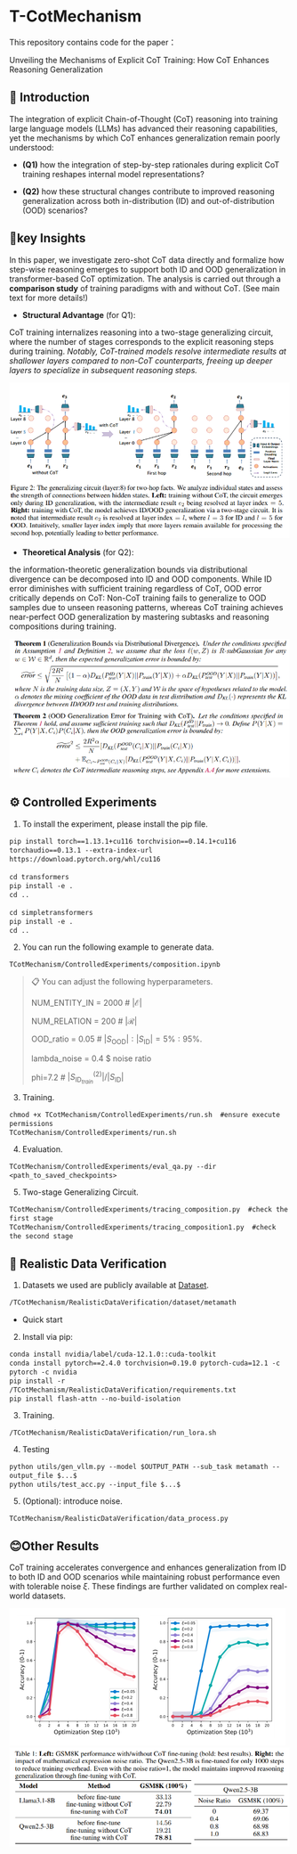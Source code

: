 # T-CotMechanism

This repository contains code for the paper： 

Unveiling the Mechanisms of Explicit CoT Training: How CoT Enhances Reasoning Generalization

## 🎯 Introduction

The integration of explicit Chain-of-Thought (CoT) reasoning into training large language models (LLMs) has advanced their reasoning capabilities, yet the mechanisms by which CoT enhances generalization remain poorly understood:

- **(Q1)** how the integration of step-by-step rationales during explicit CoT training reshapes internal model representations?

- **(Q2)** how these structural changes contribute to improved reasoning generalization across both in-distribution (ID) and out-of-distribution (OOD) scenarios?

## 🎉key Insights

In this paper, we investigate zero-shot CoT data directly and formalize how step-wise reasoning emerges to support both ID and OOD generalization in transformer-based CoT optimization. The analysis is carried out through a **comparison study** of training paradigms with and without CoT. (See main text for more details!)

- **Structural Advantage** (for Q1):

CoT training internalizes reasoning into a two-stage generalizing circuit, where the number of stages corresponds to the explicit reasoning steps during training. *Notably, CoT-trained models resolve intermediate results at shallower layers compared to non-CoT counterparts, freeing up deeper layers to specialize in subsequent reasoning steps.*

<img src="Pictures\circuit_change.jpg" alt="circuit_change" style="zoom:87%;" />

- **Theoretical Analysis** (for Q2):

the information-theoretic generalization bounds via distributional divergence can be decomposed into ID and OOD components. While ID error diminishes with sufficient training regardless of CoT, OOD error critically depends on CoT: Non-CoT training fails to generalize to OOD samples due to unseen reasoning patterns, whereas CoT training achieves near-perfect OOD generalization by mastering subtasks and reasoning compositions during training.

<img src="Pictures\theorem1.jpg" alt="theorem1" style="zoom:80%;" />

<img src="Pictures\theorem2.jpg" alt="theorem2" style="zoom:80%;" />


## ⚙️ Controlled Experiments

1. To install the experiment, please install the pip file.

```setup
pip install torch==1.13.1+cu116 torchvision==0.14.1+cu116 torchaudio==0.13.1 --extra-index-url https://download.pytorch.org/whl/cu116

cd transformers
pip install -e .
cd ..

cd simpletransformers
pip install -e .
cd ..
```

2. You can run the following example  to generate data.

```data
TCotMechanism/ControlledExperiments/composition.ipynb
```
>📋 You can adjust the following hyperparameters.
>
>NUM_ENTITY_IN = 2000  #  $|\mathcal{E}|$
>
>NUM_RELATION = 200  #  $|\mathcal{R}|$
>
>OOD_ratio = 0.05  # $|S_{\text{OOD}}|: |S_{\text{ID}}|=5\%:95\%$. 
>
>lambda_noise = 0.4 $ noise ratio
>
>phi=7.2  # $|S_{\text{ID}_{train}}^{(2)}|/|S_{\text{ID}}|$

3. Training.

```train example
chmod +x TCotMechanism/ControlledExperiments/run.sh  #ensure execute permissions
TCotMechanism/ControlledExperiments/run.sh
```

4. Evaluation.

```test example
TCotMechanism/ControlledExperiments/eval_qa.py --dir <path_to_saved_checkpoints>
```

5.  Two-stage Generalizing Circuit.

```test example
TCotMechanism/ControlledExperiments/tracing_composition.py  #check the first stage
TCotMechanism/ControlledExperiments/tracing_composition1.py  #check the second stage
```

## 🚀 Realistic Data Verification

1. Datasets we used are publicly available at [Dataset](https://huggingface.co/datasets/fxmeng/pissa-dataset).

```bash
/TCotMechanism/RealisticDataVerification/dataset/metamath
```

- Quick start

2. Install via pip:

```
conda install nvidia/label/cuda-12.1.0::cuda-toolkit
conda install pytorch==2.4.0 torchvision=0.19.0 pytorch-cuda=12.1 -c pytorch -c nvidia
pip install -r /TCotMechanism/RealisticDataVerification/requirements.txt
pip install flash-attn --no-build-isolation
```

3. Training.

```
/TCotMechanism/RealisticDataVerification/run_lora.sh
```

4. Testing

```
python utils/gen_vllm.py --model $OUTPUT_PATH --sub_task metamath --output_file $...$
python utils/test_acc.py --input_file $...$
```

5. (Optional): introduce noise.

```
TCotMechanism/RealisticDataVerification/data_process.py
```

## 😊Other Results

CoT training accelerates convergence and enhances generalization from ID to both ID and OOD scenarios while maintaining robust performance even with tolerable noise $\xi$. These findings are further validated on complex real-world datasets.

<img src="Pictures\noise_only_t.jpg" alt="noise_only_t" style="zoom:50%;" />

<img src="Pictures\real1.jpg" alt="real1" style="zoom:60%;" />
